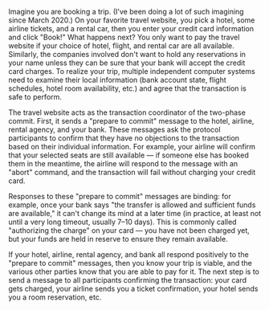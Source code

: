 Imagine you are booking a trip. (I've been doing a lot of such imagining since March 2020.) On your favorite travel website, you pick a hotel, some airline tickets, and a rental car, then you enter your credit card information and click "Book!" What happens next? 
You only want to pay the travel website if your choice of hotel, flight, and rental car are all available. Similarly, the companies involved don't want to hold any reservations in your name unless they can be sure that your bank will accept the credit card charges. To realize your trip, multiple independent computer systems need to examine their local information (bank account state, flight schedules, hotel room availability, etc.) and agree that the transaction is safe to perform.

The travel website acts as the transaction coordinator of the two-phase commit. First, it sends a "prepare to commit" message to the hotel, airline, rental agency, and your bank. These messages ask the protocol participants to confirm that they have no objections to the transaction based on their individual information. For example, your airline will confirm that your selected seats are still available — if someone else has booked them in the meantime, the airline will respond to the message with an "abort" command, and the transaction will fail without charging your credit card.

Responses to these "prepare to commit" messages are binding: for example, once your bank says "the transfer is allowed and sufficient funds are available," it can't change its mind at a later time (in practice, at least not until a very long timeout, usually 7–10 days). This is commonly called "authorizing the charge" on your card — you have not been charged yet, but your funds are held in reserve to ensure they remain available.

If your hotel, airline, rental agency, and bank all respond positively to the "prepare to commit" messages, then you know your trip is viable, and the various other parties know that you are able to pay for it. The next step is to send a message to all participants confirming the transaction: your card gets charged, your airline sends you a ticket confirmation, your hotel sends you a room reservation, etc.

